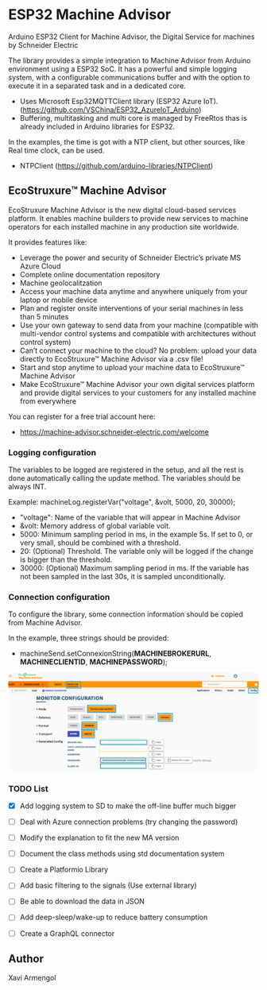 # ESP32 Machine Advisor
Arduino ESP32 Client for Machine Advisor, the Digital Service for machines by Schneider Electric

The library provides a simple integration to Machine Advisor from Arduino environment using a ESP32 SoC. It has a powerful and simple logging system, with a configurable communications buffer and with the option to execute it in a separated task and in a dedicated core.

- Uses Microsoft Esp32MQTTClient library (ESP32 Azure IoT). (https://github.com/VSChina/ESP32_AzureIoT_Arduino)
- Buffering, multitasking and multi core is managed by FreeRtos thas is already included in Arduino libraries for ESP32.

In the examples, the time is got with a NTP client, but other sources, like Real time clock, can be used.

- NTPClient (https://github.com/arduino-libraries/NTPClient)

## EcoStruxure™ Machine Advisor

EcoStruxure Machine Advisor is the new digital cloud-based services platform. It enables machine builders to provide new services to machine operators for each installed machine in any production site worldwide.

It provides features like:

- Leverage the power and security of Schneider Electric’s private MS Azure Cloud
- Complete online documentation repository
- Machine geolocalitzation
- Access your machine data anytime and anywhere uniquely from your laptop or mobile device
- Plan and register onsite interventions of your serial machines in less than 5 minutes
- Use your own gateway to send data from your machine (compatible with multi-vendor control systems and compatible with architectures without control system)
- Can’t connect your machine to the cloud? No problem: upload your data directly to EcoStruxure™ Machine Advisor via a .csv file!
- Start and stop anytime to upload your machine data to EcoStruxure™ Machine Advisor
- Make EcoStruxure™ Machine Advisor your own digital services platform and provide digital services to your customers for any installed machine from everywhere

You can register for a free trial account here:

- https://machine-advisor.schneider-electric.com/welcome

### Logging configuration

The variables to be logged are registered in the setup, and all the rest is done automatically calling the update method. The variables should be always INT.

Example: machineLog.registerVar("voltage", &volt, 5000, 20, 30000);

- "voltage": Name of the variable that will appear in Machine Advisor
- &volt: Memory address of global variable volt.
- 5000: Minimum sampling period in ms, in the example 5s. If set to 0, or very small, should be combined with a threshold.
- 20: (Optional) Threshold. The variable only will be logged if the change is bigger than the threshold.
- 30000: (Optional) Maximum sampling period in ms. If the variable has not been sampled in the last 30s, it is sampled unconditionally.

### Connection configuration

To configure the library, some connection information should be copied from Machine Advisor.

In the example, three strings should be provided:

- machineSend.setConnexionString(**MACHINEBROKERURL**, **MACHINECLIENTID**, **MACHINEPASSWORD**);

![Conection image](Conection.png)

### TODO List

- [x] Add logging system to SD to make the off-line buffer much bigger
- [ ] Deal with Azure connection problems (try changing the password)
- [ ] Modify the explanation to fit the new MA version
- [ ] Document the class methods using std documentation system
- [ ] Create a Platformio Library
- [ ] Add basic filtering to the signals (Use external library)
- [ ] Be able to download the data in JSON
- [ ] Add deep-sleep/wake-up to reduce battery consumption
- [ ] Create a GraphQL connector



## Author
Xavi Armengol
